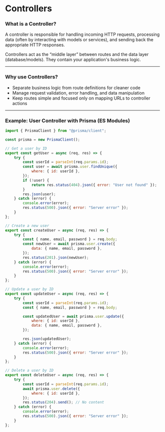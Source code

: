 # Controllers

### What is a Controller?

A controller is responsible for handling incoming HTTP requests, processing data (often by interacting with models or services), and sending back the appropriate HTTP responses.

Controllers act as the “middle layer” between routes and the data layer (database/models). They contain your application's business logic.

---

### Why use Controllers?

- Separate business logic from route definitions for cleaner code
- Manage request validation, error handling, and data manipulation
- Keep routes simple and focused only on mapping URLs to controller actions

---

### Example: User Controller with Prisma (ES Modules)

```js
import { PrismaClient } from "@prisma/client";

const prisma = new PrismaClient();

// Get a user by ID
export const getUser = async (req, res) => {
	try {
		const userId = parseInt(req.params.id);
		const user = await prisma.user.findUnique({
			where: { id: userId },
		});
		if (!user) {
			return res.status(404).json({ error: "User not found" });
		}
		res.json(user);
	} catch (error) {
		console.error(error);
		res.status(500).json({ error: "Server error" });
	}
};

// Create a new user
export const createUser = async (req, res) => {
	try {
		const { name, email, password } = req.body;
		const newUser = await prisma.user.create({
			data: { name, email, password },
		});
		res.status(201).json(newUser);
	} catch (error) {
		console.error(error);
		res.status(500).json({ error: "Server error" });
	}
};

// Update a user by ID
export const updateUser = async (req, res) => {
	try {
		const userId = parseInt(req.params.id);
		const { name, email, password } = req.body;

		const updatedUser = await prisma.user.update({
			where: { id: userId },
			data: { name, email, password },
		});

		res.json(updatedUser);
	} catch (error) {
		console.error(error);
		res.status(500).json({ error: "Server error" });
	}
};

// Delete a user by ID
export const deleteUser = async (req, res) => {
	try {
		const userId = parseInt(req.params.id);
		await prisma.user.delete({
			where: { id: userId },
		});
		res.status(204).send(); // No content
	} catch (error) {
		console.error(error);
		res.status(500).json({ error: "Server error" });
	}
};
```
